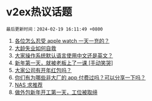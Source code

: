 # v2ex热议话题

`最后更新时间：2024-02-19 16:11:49 +0800`

1. [各位怎么忍受 apple watch 一天一充的？](https://www.v2ex.com/t/1016281)
1. [大龄失业如何自救](https://www.v2ex.com/t/1016391)
1. [大家操作系统默认语言使用中文还是英文？](https://www.v2ex.com/t/1016405)
1. [新年第一天，就被老板上了一课 [手动笑哭]](https://www.v2ex.com/t/1016302)
1. [大家公司有开年红包吗？](https://www.v2ex.com/t/1016407)
1. [你们有为哪些非大厂的 app 付费过吗？可以分享一下吗？](https://www.v2ex.com/t/1016297)
1. [NAS 求推荐](https://www.v2ex.com/t/1016490)
1. [做外包新年开工第一天，工位被取缔](https://www.v2ex.com/t/1016412)

